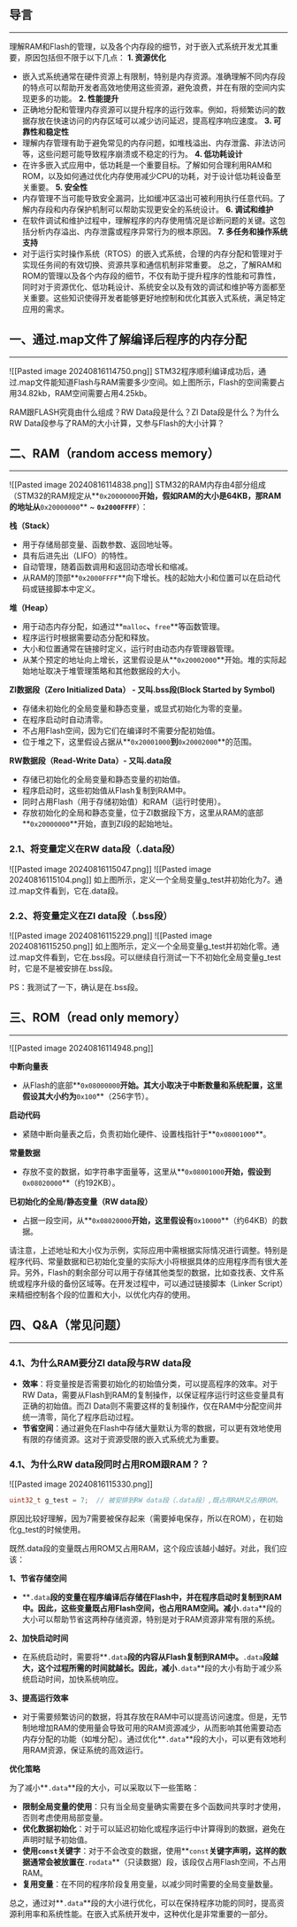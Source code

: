 ## 导言

---
理解RAM和Flash的管理，以及各个内存段的细节，对于嵌入式系统开发尤其重要，原因包括但不限于以下几点：
**1. 资源优化**
- 嵌入式系统通常在硬件资源上有限制，特别是内存资源。准确理解不同内存段的特点可以帮助开发者高效地使用这些资源，避免浪费，并在有限的空间内实现更多的功能。
**2. 性能提升**
- 正确地分配和管理内存资源可以提升程序的运行效率。例如，将频繁访问的数据存放在快速访问的内存区域可以减少访问延迟，提高程序响应速度。
**3. 可靠性和稳定性**
- 理解内存管理有助于避免常见的内存问题，如堆栈溢出、内存泄露、非法访问等，这些问题可能导致程序崩溃或不稳定的行为。
**4. 低功耗设计**
- 在许多嵌入式应用中，低功耗是一个重要目标。了解如何合理利用RAM和ROM，以及如何通过优化内存使用减少CPU的功耗，对于设计低功耗设备至关重要。
**5. 安全性**
- 内存管理不当可能导致安全漏洞，比如缓冲区溢出可被利用执行任意代码。了解内存段和内存保护机制可以帮助实现更安全的系统设计。
**6. 调试和维护**
- 在软件调试和维护过程中，理解程序的内存使用情况是诊断问题的关键。这包括分析内存溢出、内存泄露或程序异常行为的根本原因。
**7. 多任务和操作系统支持**
- 对于运行实时操作系统（RTOS）的嵌入式系统，合理的内存分配和管理对于实现任务间的有效切换、资源共享和通信机制非常重要。
总之，了解RAM和ROM的管理以及各个内存段的细节，不仅有助于提升程序的性能和可靠性，同时对于资源优化、低功耗设计、系统安全以及有效的调试和维护等方面都至关重要。这些知识使得开发者能够更好地控制和优化其嵌入式系统，满足特定应用的需求。
## 一、通过.map文件了解编译后程序的内存分配
---
![[Pasted image 20240816114750.png]]
STM32程序顺利编译成功后，通过.map文件能知道Flash与RAM需要多少空间。如上图所示，Flash的空间需要占用34.82kb，RAM空间需要占用4.25kb。

RAM跟FLASH究竟由什么组成？RW Data段是什么？ZI Data段是什么？为什么RW Data段参与了RAM的大小计算，又参与Flash的大小计算？

## 二、RAM（random access memory）

---
![[Pasted image 20240816114838.png]]
STM32的RAM内存由4部分组成（STM32的RAM规定从**`0x20000000`**开始，假如RAM的大小是64KB，那RAM的地址从**`0x20000000`** ~ **`0x2000FFFF`**）：

**栈（Stack）**
- 用于存储局部变量、函数参数、返回地址等。
- 具有后进先出（LIFO）的特性。
- 自动管理，随着函数调用和返回动态增长和缩减。
- 从RAM的顶部**`0x2000FFFF`**向下增长。栈的起始大小和位置可以在启动代码或链接脚本中定义。

**堆（Heap）**
- 用于动态内存分配，如通过**`malloc`**、**`free`**等函数管理。
- 程序运行时根据需要动态分配和释放。
- 大小和位置通常在链接时定义，运行时由动态内存管理器管理。
- 从某个预定的地址向上增长，这里假设是从**`0x20002000`**开始。堆的实际起始地址取决于堆管理策略和其他数据段的大小。

**ZI数据段（Zero Initialized Data） - 又叫.bss段(Block Started by Symbol)**
- 存储未初始化的全局变量和静态变量，或显式初始化为零的变量。
- 在程序启动时自动清零。
- 不占用Flash空间，因为它们在编译时不需要分配初始值。
- 位于堆之下，这里假设占据从**`0x20001000`**到**`0x20002000`**的范围。

**RW数据段（Read-Write Data）- 又叫.data段**
- 存储已初始化的全局变量和静态变量的初始值。
- 程序启动时，这些初始值从Flash复制到RAM中。
- 同时占用Flash（用于存储初始值）和RAM（运行时使用）。
- 存放初始化的全局和静态变量，位于ZI数据段下方，这里从RAM的底部**`0x20000000`**开始，直到ZI段的起始地址。

### 2.1、将变量定义在RW data段（.data段）
![[Pasted image 20240816115047.png]]
![[Pasted image 20240816115104.png]]
如上图所示，定义一个全局变量g_test并初始化为7。通过.map文件看到，它在.data段。


### 2.2、将变量定义在ZI data段（.bss段）
![[Pasted image 20240816115229.png]]
![[Pasted image 20240816115250.png]]
如上图所示，定义一个全局变量g_test并初始化零。通过.map文件看到，它在.bss段。可以继续自行测试一下不初始化全局变量g_test时，它是不是被安排在.bss段。

PS：我测试了一下，确认是在.bss段。
## 三、ROM（read only memory）

---
![[Pasted image 20240816114948.png]]

**中断向量表**
- 从Flash的底部**`0x08000000`**开始。其大小取决于中断数量和系统配置，这里假设其大小约为**`0x100`**（256字节）。

**启动代码**
- 紧随中断向量表之后，负责初始化硬件、设置栈指针于**`0x08001000`**。

**常量数据**
- 存放不变的数据，如字符串字面量等，这里从**`0x08001000`**开始，假设到**`0x08020000`**（约192KB）。

**已初始化的全局/静态变量（RW data段）**
- 占据一段空间，从**`0x08020000`**开始，这里假设有**`0x10000`**（约64KB）的数据。

请注意，上述地址和大小仅为示例，实际应用中需根据实际情况进行调整。特别是程序代码、常量数据和已初始化变量的实际大小将根据具体的应用程序而有很大差异。另外，Flash的剩余部分可以用于存储其他类型的数据，比如查找表、文件系统或程序升级的备份区域等。在开发过程中，可以通过链接脚本（Linker Script）来精细控制各个段的位置和大小，以优化内存的使用。

## 四、Q&A（常见问题）

---

### 4.1、为什么RAM要分ZI data段与RW data段

- **效率**：将变量按是否需要初始化的初始值分类，可以提高程序的效率。对于RW Data，需要从Flash到RAM的复制操作，以保证程序运行时这些变量具有正确的初始值。而ZI Data则不需要这样的复制操作，仅在RAM中分配空间并统一清零，简化了程序启动过程。
- **节省空间**：通过避免在Flash中存储大量默认为零的数据，可以更有效地使用有限的存储资源。这对于资源受限的嵌入式系统尤为重要。

### 4.1、为什么RW data段同时占用ROM跟RAM？？
![[Pasted image 20240816115330.png]]
```c
uint32_t g_test = 7;  // 被安排到RW data段（.data段）,既占用RAM又占用ROM。
```

原因比较好理解，因为7需要被保存起来（需要掉电保存，所以在ROM），在初始化g_test的时候使用。

既然.data段的变量既占用ROM又占用RAM，这个段应该越小越好。对此，我们应该：

**1、节省存储空间**

- **`.data`**段的变量在程序编译后存储在Flash中，并在程序启动时复制到RAM中。因此，这些变量既占用Flash空间，也占用RAM空间。减小**`.data`**段的大小可以帮助节省这两种存储资源，特别是对于RAM资源非常有限的系统。

**2、加快启动时间**

- 在系统启动时，需要将**`.data`**段的内容从Flash复制到RAM中。**`.data`**段越大，这个过程所需的时间就越长。因此，减小**`.data`**段的大小有助于减少系统启动时间，加快系统响应。

**3、提高运行效率**

- 对于需要频繁访问的数据，将其存放在RAM中可以提高访问速度。但是，无节制地增加RAM的使用量会导致可用的RAM资源减少，从而影响其他需要动态内存分配的功能（如堆分配）。通过优化**`.data`**段的大小，可以更有效地利用RAM资源，保证系统的高效运行。

**优化策略**

为了减小**`.data`**段的大小，可以采取以下一些策略：

- **限制全局变量的使用**：只有当全局变量确实需要在多个函数间共享时才使用，否则考虑使用局部变量。
- **优化数据初始化**：对于可以延迟初始化或程序运行中计算得到的数据，避免在声明时赋予初始值。
- **使用`const`关键字**：对于不会改变的数据，使用**`const`**关键字声明，这样的数据通常会被放置在**`.rodata`**（只读数据）段，该段仅占用Flash空间，不占用RAM。
- **复用变量**：在不同的程序阶段复用变量，以减少同时需要的全局变量数量。

总之，通过对**`.data`**段的大小进行优化，可以在保持程序功能的同时，提高资源利用率和系统性能。在嵌入式系统开发中，这种优化是非常重要的一部分。
